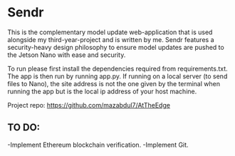 # Sendr

This is the complementary model update web-application that is used alongside my third-year-project and is written by me. Sendr features a security-heavy design philosophy to ensure model updates are pushed to the Jetson Nano with ease and security.  
  
To run please first install the dependencies required from requirements.txt. The app is then run by running app.py. If running on a local server (to send files to Nano), the site address is not the one given by the terminal when running the app but is the local ip address of your host machine.
  
Project repo: https://github.com/mazabdul7/AtTheEdge



## TO DO:
-Implement Ethereum blockchain verification.
-Implement Git.
